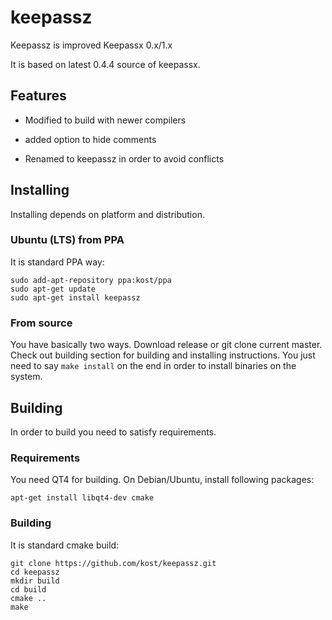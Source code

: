 # keepassz
Keepassz is improved Keepassx 0.x/1.x

It is based on latest 0.4.4 source of keepassx.

## Features

- Modified to build with newer compilers 

- added option to hide comments

- Renamed to keepassz in order to avoid conflicts

## Installing

Installing depends on platform and distribution.

### Ubuntu (LTS) from PPA

It is standard PPA way:

```
sudo add-apt-repository ppa:kost/ppa
sudo apt-get update
sudo apt-get install keepassz
```

### From source

You have basically two ways. Download release or git clone current master. 
Check out building section for building and installing instructions.
You just need to say ```make install``` on the end in order to install binaries on the system.

## Building

In order to build you need to satisfy requirements.

### Requirements

You need QT4 for building. On Debian/Ubuntu, install following packages:

```apt-get install libqt4-dev cmake```

### Building

It is standard cmake build:

```
git clone https://github.com/kost/keepassz.git
cd keepassz
mkdir build
cd build
cmake ..
make
```



